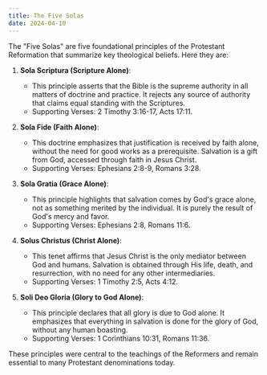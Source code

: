 ```yaml
---
title: The Five Solas
date: 2024-04-10
---
```

The "Five Solas" are five foundational principles of the Protestant Reformation that summarize key theological beliefs. Here they are:

1. **Sola Scriptura (Scripture Alone)**:
   
   - This principle asserts that the Bible is the supreme authority in all matters of doctrine and practice. It rejects any source of authority that claims equal standing with the Scriptures.
   - Supporting Verses: 2 Timothy 3:16-17, Acts 17:11.

2. **Sola Fide (Faith Alone)**:
   
   - This doctrine emphasizes that justification is received by faith alone, without the need for good works as a prerequisite. Salvation is a gift from God, accessed through faith in Jesus Christ.
   - Supporting Verses: Ephesians 2:8-9, Romans 3:28.

3. **Sola Gratia (Grace Alone)**:
   
   - This principle highlights that salvation comes by God's grace alone, not as something merited by the individual. It is purely the result of God's mercy and favor.
   - Supporting Verses: Ephesians 2:8, Romans 11:6.

4. **Solus Christus (Christ Alone)**:
   
   - This tenet affirms that Jesus Christ is the only mediator between God and humans. Salvation is obtained through His life, death, and resurrection, with no need for any other intermediaries.
   - Supporting Verses: 1 Timothy 2:5, Acts 4:12.

5. **Soli Deo Gloria (Glory to God Alone)**:
   
   - This principle declares that all glory is due to God alone. It emphasizes that everything in salvation is done for the glory of God, without any human boasting.
   - Supporting Verses: 1 Corinthians 10:31, Romans 11:36.

These principles were central to the teachings of the Reformers and remain essential to many Protestant denominations today.
